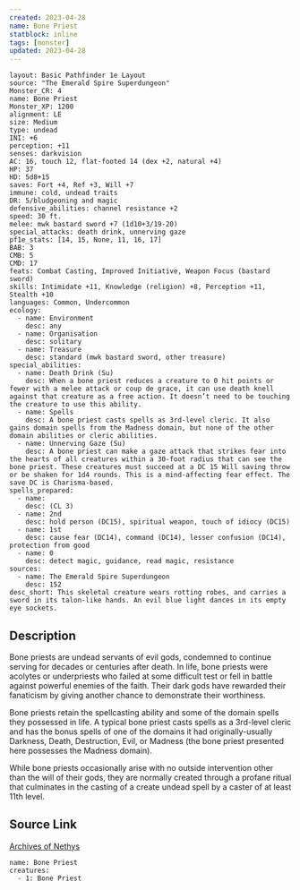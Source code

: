 ```yaml
---
created: 2023-04-28
name: Bone Priest
statblock: inline
tags: [monster]
updated: 2023-04-28
---
```

```statblock
layout: Basic Pathfinder 1e Layout
source: "The Emerald Spire Superdungeon"
Monster_CR: 4
name: Bone Priest
Monster_XP: 1200
alignment: LE
size: Medium
type: undead
INI: +6
perception: +11
senses: darkvision
AC: 16, touch 12, flat-footed 14 (dex +2, natural +4)
HP: 37
HD: 5d8+15
saves: Fort +4, Ref +3, Will +7
immune: cold, undead traits
DR: 5/bludgeoning and magic
defensive_abilities: channel resistance +2
speed: 30 ft.
melee: mwk bastard sword +7 (1d10+3/19-20)
special_attacks: death drink, unnerving gaze
pf1e_stats: [14, 15, None, 11, 16, 17]
BAB: 3
CMB: 5
CMD: 17
feats: Combat Casting, Improved Initiative, Weapon Focus (bastard sword)
skills: Intimidate +11, Knowledge (religion) +8, Perception +11, Stealth +10
languages: Common, Undercommon
ecology:
  - name: Environment
    desc: any
  - name: Organisation
    desc: solitary
  - name: Treasure
    desc: standard (mwk bastard sword, other treasure)
special_abilities:
  - name: Death Drink (Su)
    desc: When a bone priest reduces a creature to 0 hit points or fewer with a melee attack or coup de grace, it can use death knell against that creature as a free action. It doesn’t need to be touching the creature to use this ability.
  - name: Spells
    desc: A bone priest casts spells as 3rd-level cleric. It also gains domain spells from the Madness domain, but none of the other domain abilities or cleric abilities.
  - name: Unnerving Gaze (Su)
    desc: A bone priest can make a gaze attack that strikes fear into the hearts of all creatures within a 30-foot radius that can see the bone priest. These creatures must succeed at a DC 15 Will saving throw or be shaken for 1d4 rounds. This is a mind-affecting fear effect. The save DC is Charisma-based.
spells_prepared:
  - name:
    desc: (CL 3)
  - name: 2nd
    desc: hold person (DC15), spiritual weapon, touch of idiocy (DC15)
  - name: 1st
    desc: cause fear (DC14), command (DC14), lesser confusion (DC14), protection from good
  - name: 0
    desc: detect magic, guidance, read magic, resistance
sources:
  - name: The Emerald Spire Superdungeon
    desc: 152
desc_short: This skeletal creature wears rotting robes, and carries a sword in its talon-like hands. An evil blue light dances in its empty eye sockets.
```
## Description
Bone priests are undead servants of evil gods, condemned to continue serving for decades or centuries after death. In life, bone priests were acolytes or underpriests who failed at some difficult test or fell in battle against powerful enemies of the faith. Their dark gods have rewarded their fanaticism by giving another chance to demonstrate their worthiness.

Bone priests retain the spellcasting ability and some of the domain spells they possessed in life. A typical bone priest casts spells as a 3rd-level cleric and has the bonus spells of one of the domains it had originally-usually Darkness, Death, Destruction, Evil, or Madness (the bone priest presented here possesses the Madness domain).

While bone priests occasionally arise with no outside intervention other than the will of their gods, they are normally created through a profane ritual that culminates in the casting of a create undead spell by a caster of at least 11th level.
## Source Link
[Archives of Nethys](https://aonprd.com/MonsterDisplay.aspx?ItemName=Bone%20Priest)
```encounter-table
name: Bone Priest
creatures:
  - 1: Bone Priest
```
